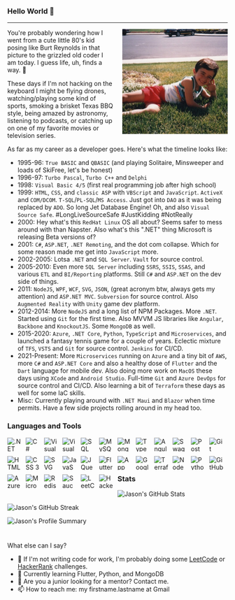 ### Hello World 👋
---

<p><img alt="Jason Mauss back in the early 80's" align="right" src="Me1985.jpg" style="margin-left:20px;height:240px;width:241px;" />You're probably wondering how I went from a cute little 80's kid posing like Burt Reynolds in that picture to the grizzled old coder I am today. I guess life, uh, finds a way. 🦖
</p>

<p>
These days if I'm not hacking on the keyboard I might be flying drones, watching/playing some kind of sports, smoking a brisket Texas BBQ style, being amazed by astronomy, listening to podcasts, or catching up on one of my favorite movies or television series.

</p>

<p>
As far as my career as a developer goes. Here's what the timeline looks like:

- 1995-96: `True BASIC` and `QBASIC` (and playing Solitaire, Minsweeper and loads of SkiFree, let's be honest)
- 1996-97: `Turbo Pascal`, `Turbo C++` and `Delphi`
- 1998: `Visual Basic 4/5` (first real programming job after high school)
- 1999: `HTML`, `CSS`, and `classic ASP` with `VBScript` and `JavaScript`. `ActiveX` and `COM/DCOM`. `T-SQL`/`PL-SQL`/`MS Access`. Just got into `DAO` as it was being replaced by `ADO`. So long Jet Database Engine! Oh, and also `Visual Source Safe`. #LongLiveSourceSafe #JustKidding #NotReally
- 2000: Hey what's this `RedHat Linux` OS all about? Seems safer to mess around with than Napster. Also what's this ".NET" thing Microsoft is releasing Beta versions of?
- 2001: `C#`, `ASP.NET`, `.NET Remoting`, and the dot com collapse. Which for some reason made me get into `JavaScript` more.
- 2002-2005: Lotsa `.NET` and `SQL Server`. `Vault` for source control.
- 2005-2010: Even more `SQL Server` including `SSRS`, `SSIS`, `SSAS`, and various `ETL` and `BI/Reporting` platforms. Still `C#` and `ASP.NET` on the dev side of things.
- 2011: `NodeJS`, `WPF`, `WCF`, `SVG`, `JSON`, (great acronym btw, always gets my attention) and `ASP.NET MVC`. `Subversion` for source control. Also `Augmented Reality` with `Unity` game dev platform.
- 2012-2014: More `NodeJS` and a long list of NPM Packages. More `.NET`. Started using `Git` for the first time. Also MVVM JS libraries like `Angular`, `Backbone` and `KnockoutJS`. Some `MongoDB` as well.
- 2015-2020: `Azure`, `.NET Core`, `Python`, `TypeScript` and `Microservices`, and launched a fantasy tennis game for a couple of years. Eclectic mixture of `TFS`, `VSTS` and `Git` for source control. `Jenkins` for CI/CD.
- 2021-Present: More `Microservices` running on `Azure` and a tiny bit of `AWS`, more `C#` and `ASP.NET Core` and also a healthy dose of `Flutter` and the `Dart` language for mobile dev. Also doing more work on `MacOS` these days using `XCode` and `Android Studio`. Full-time `Git` and `Azure DevOps` for source control and CI/CD. Also learning a bit of `Terraform` these days as well for some IaC skills.
- Misc: Currently playing around with `.NET Maui` and `Blazor` when time permits. Have a few side projects rolling around in my head too.
</p>


### Languages and Tools

<img align="left" alt=".NET" height="32" width="32" style="padding:0px 10px 10px 0px;" src="https://cdn.simpleicons.org/dotnet/512BD4" />
<img align="left" alt="C#" height="32" width="32" style="padding:0px 10px 10px 0px;" src="https://cdn.simpleicons.org/csharp/239120" />
<img align="left" alt="Visual Studio" height="32" width="32" style="padding:0px 10px 10px 0px;" src="https://cdn.simpleicons.org/visualstudio/5C2D91" />
<img align="left" alt="Visual Studio Code" height="32" width="32" style="padding:0px 10px 10px 0px;" src="https://cdn.simpleicons.org/visualstudiocode/007ACC" />
<img align="left" alt="SQL Server" height="32" width="32" style="padding:0px 10px 10px 0px;" src="https://cdn.simpleicons.org/microsoftsqlserver/CC2927" />
<img align="left" alt="MySQL" height="32" width="32" style="padding:0px 10px 10px 0px;" src="https://cdn.simpleicons.org/mysql/4479A1" />
<img align="left" alt="Mongo DB" height="32" width="32" style="padding:0px 10px 10px 0px;" src="https://cdn.simpleicons.org/mongodb/47A248" />
<img align="left" alt="TypeScript" height="32" width="32" style="padding:0px 10px 10px 0px;" src="https://cdn.simpleicons.org/typescript/3178C6" />
<img align="left" alt="Angular" height="32" width="32" style="padding:0px 10px 10px 0px;" src="https://cdn.simpleicons.org/angular/DD0031" />
<img align="left" alt="Swagger" height="32" width="32" style="padding:0px 10px 10px 0px;" src="https://cdn.simpleicons.org/swagger/85EA2D" />
<img align="left" alt="Postman" height="32" width="32" style="padding:0px 10px 10px 0px;" src="https://cdn.simpleicons.org/postman/FF6C37" />
<img align="left" alt="Git" height="32" width="32" style="padding:0px 10px 10px 0px;" src="https://cdn.simpleicons.org/git/F05032" />
<img align="left" alt="HTML 5" height="32" width="32" style="padding:0px 10px 10px 0px;" src="https://cdn.simpleicons.org/html5/E34F26" />
<img align="left" alt="CSS 3" height="32" width="32" style="padding:0px 10px 10px 0px;" src="https://cdn.simpleicons.org/css3/1572B6" />
<img align="left" alt="SVG" height="32" width="32" style="padding:0px 10px 10px 0px;" src="https://cdn.simpleicons.org/svg/FFB13B" />
<img align="left" alt="JavaScript" height="32" width="32" style="padding:0px 10px 10px 0px;" src="https://cdn.simpleicons.org/javascript/F7DF1E" />
<img align="left" alt="JQuery" height="32" width="32" style="padding:0px 10px 10px 0px;" src="https://cdn.simpleicons.org/jquery/0769AD" />
<img align="left" alt="Flutter" height="32" width="32" style="padding:0px 10px 10px 0px;" src="https://cdn.simpleicons.org/flutter/02569B" />
<img align="left" alt="App Store" height="32" width="32" style="padding:0px 10px 10px 0px;" src="https://cdn.simpleicons.org/appstore/0D96F6" />
<img align="left" alt="Google Play" height="32" width="32" style="padding:0px 10px 10px 0px;" src="https://cdn.simpleicons.org/googleplay/414141" />
<img align="left" alt="Terraform" height="32" width="32" style="padding:0px 10px 10px 0px;" src="https://cdn.simpleicons.org/terraform/7B42BC" />
<img align="left" alt="NodeJS" height="32" width="32" style="padding:0px 10px 10px 0px;" src="https://cdn.simpleicons.org/nodedotjs/339933" />
<img align="left" alt="Python" height="32" width="32" style="padding:0px 10px 10px 0px;" src="https://cdn.simpleicons.org/python/3776AB" />
<img align="left" alt="GitHub" height="32" width="32" style="padding:0px 10px 10px 0px;" src="https://cdn.simpleicons.org/github/181717" />
<img align="left" alt="Azure DevOps" height="32" width="32" style="padding:0px 10px 10px 0px;" src="https://cdn.simpleicons.org/azuredevops/0078D7" />
<img align="left" alt="Microsoft Azure" height="32" width="32" style="padding:0px 10px 10px 0px;" src="https://cdn.simpleicons.org/microsoftazure/0078D4" />
<img align="left" alt="Redis" height="32" width="32" style="padding:0px 10px 10px 0px;" src="https://cdn.simpleicons.org/redis/DC382D" />
<img align="left" alt="SauceLabs" height="32" width="32" style="padding:0px 10px 10px 0px;" src="https://cdn.simpleicons.org/saucelabs/E2231A" />
<img align="left" alt="LeetCode" height="32" width="32" style="padding:0px 10px 10px 0px;" src="https://cdn.simpleicons.org/leetcode/FFA116" />
<img align="left" alt="HackerRank" height="32" width="32" style="padding:0px 10px 10px 0px;" src="https://cdn.simpleicons.org/hackerrank/00EA64" />

#


### Stats

![Jason's GitHub Stats](https://github-readme-stats.vercel.app/api?username=jasonmauss&show_icons=true&theme=github_dark)

![Jason's GitHub Streak](https://streak-stats.demolab.com?user=jasonmauss&theme=github_dark&border_radius=4.5)

![Jason's Profile Summary](https://github-profile-summary-cards.vercel.app/api/cards/profile-details?username=jasonmauss&theme=github_dark)

#

<p>
What else can I say?

- 🔭 If I'm not writing code for work, I'm probably doing some [LeetCode](https://leetcode.com/jamauss/) or [HackerRank](https://www.hackerrank.com/jason_mauss) challenges.
- 🌱 Currently learning Flutter, Python, and MongoDB
- 💬 Are you a junior looking for a mentor? Contact me.
- 📫 How to reach me: my firstname.lastname at Gmail
</p>